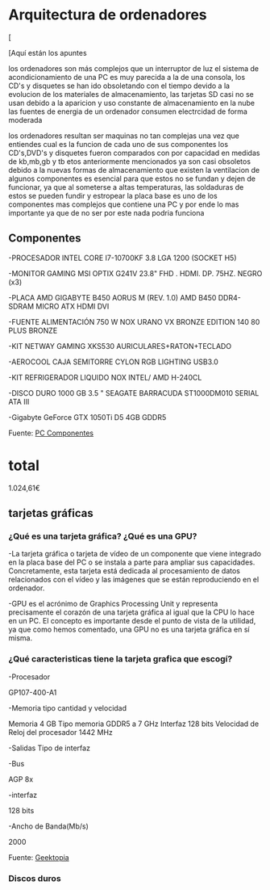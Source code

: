 # Arquitectura de ordenadores
[

[Aquí están los apuntes


los ordenadores son más complejos que un interruptor de luz 
el sistema de acondicionamiento de una PC es muy parecida a la de una consola, los CD's y disquetes se han ido obsoletando con el tiempo devido a la evolucion
de los materiales de almacenamiento, las tarjetas SD casi no se usan debido a la aparicion y uso constante de almacenamiento en la nube
las fuentes de energia de un ordenador consumen electrcidad de forma moderada

los ordenadores resultan ser maquinas no tan complejas una vez que entiendes cual es la funcion de cada uno de sus componentes 
los CD's,DVD's y disquetes fueron comparados con por capacidad en medidas de kb,mb,gb y tb 
etos anteriormente mencionados ya son casi obsoletos debido a la nuevas formas de almacenamiento que existen
la ventilacion de algunos componentes es esencial para que estos no se fundan y dejen de funcionar, ya que al someterse a altas temperaturas, las soldaduras de estos se pueden fundir y estropear
la placa base es uno de los componentes mas complejos que contiene una PC y por ende lo mas importante ya que de no ser por este nada podria funciona


## Componentes

-PROCESADOR INTEL CORE I7-10700KF 3.8 LGA 1200 (SOCKET H5)

-MONITOR GAMING MSI OPTIX G241V 23.8" FHD . HDMI. DP. 75HZ. NEGRO (x3)

-PLACA AMD GIGABYTE B450 AORUS M (REV. 1.0) AMD B450 DDR4-SDRAM MICRO ATX HDMI DVI

-FUENTE ALIMENTACIÓN 750 W NOX URANO VX BRONZE EDITION 140 80 PLUS BRONZE

-KIT NETWAY GAMING XKS530 AURICULARES+RATON+TECLADO

-AEROCOOL CAJA SEMITORRE CYLON RGB LIGHTING USB3.0

-KIT REFRIGERADOR LIQUIDO NOX INTEL/ AMD H-240CL

-DISCO DURO 1000 GB 3.5 " SEAGATE BARRACUDA ST1000DM010 SERIAL ATA III

-Gigabyte GeForce GTX 1050Ti D5 4GB GDDR5

Fuente: [PC Componentes](https://www.pccomponentes.com/)

# total

1.024,61€

## tarjetas gráficas

### ¿Qué es una tarjeta gráfica? ¿Qué es una GPU?

-La tarjeta gráfica o tarjeta de vídeo de un componente que viene integrado en la placa base del PC o se instala a parte para ampliar sus capacidades. Concretamente, esta tarjeta está dedicada al procesamiento de datos relacionados con el vídeo y las imágenes que se están reproduciendo en el ordenador.

-GPU es el acrónimo de Graphics Processing Unit y representa precisamente el corazón de una tarjeta gráfica al igual que la CPU lo hace en un PC. El concepto es importante desde el punto de vista de la utilidad, ya que como hemos comentado, una GPU no es una tarjeta gráfica en sí misma.


### ¿Qué caracteristicas tiene la tarjeta grafica que escogí?

-Procesador

GP107-400-A1

-Memoria tipo cantidad y velocidad

Memoria 	4 GB
Tipo memoria 	GDDR5 a 7 GHz
Interfaz 	128 bits
Velocidad de Reloj del procesador 1442 MHz

-Salidas Tipo de interfaz

-Bus	

AGP 8x

-interfaz 	

128 bits

-Ancho de Banda(Mb/s)

2000

Fuente: [Geektopia](https://www.geektopia.es/es/product/gigabyte/geforce-gtx-1050-ti-oc-4g/)



### Discos duros

